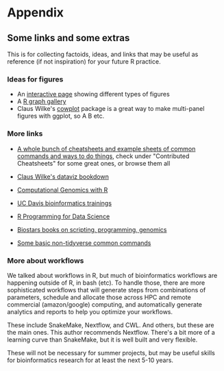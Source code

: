 # Appendix 

## Some links and some extras

This is for collecting factoids, ideas, and links that may be useful 
as reference (if not inspiration) for your future R practice.

### Ideas for figures

- An [interactive page](https://ft-interactive.github.io/visual-vocabulary/)
    showing different types of figures
- A [R graph gallery](https://www.r-graph-gallery.com/)
- Claus Wilke's [cowplot](https://cran.r-project.org/web/packages/cowplot/vignettes/introduction.html) 
    package is a great way to make multi-panel figures with ggplot, so A B etc.

### More links

- [A whole bunch of cheatsheets and example sheets of common commands and ways to do things](https://www.rstudio.com/resources/cheatsheets/#contributed-cheatsheets), 
    check under "Contributed Cheatsheets" for some great ones, or browse them all

- [Claus Wilke's dataviz bookdown](https://clauswilke.com/dataviz/)
- [Computational Genomics with R](https://compgenomr.github.io/book/)
- [UC Davis bioinformatics trainings](https://ucdavis-bioinformatics-training.github.io/)
- [R Programming for Data Science](https://bookdown.org/rdpeng/rprogdatascience/)
- [Biostars books on scripting, programming, genomics](https://www.biostars.org/p/225812/)
- [Some basic non-tidyverse common commands](https://www.maths.usyd.edu.au/u/jchan/Rcommands.pdf)

### More about workflows

We talked about workflows in R, but much of bioinformatics workflows are
happening outside of R, in bash (etc).
To handle those, there are more sophisticated workflows that will 
generate steps from combinations of parameters, schedule and allocate those
across HPC and remote commercial (amazon/google) computing, and automatically
generate analytics and reports to help you optimize your workflows.

These include SnakeMake, Nextflow, and CWL. And others, but these are the
main ones.
This author recommends Nextflow. There's a bit more of a learning curve than
SnakeMake, but it is well built and very flexible. 

These will not be necessary for summer projects, but may be useful skills
for bioinformatics research for at least the next 5-10 years.



